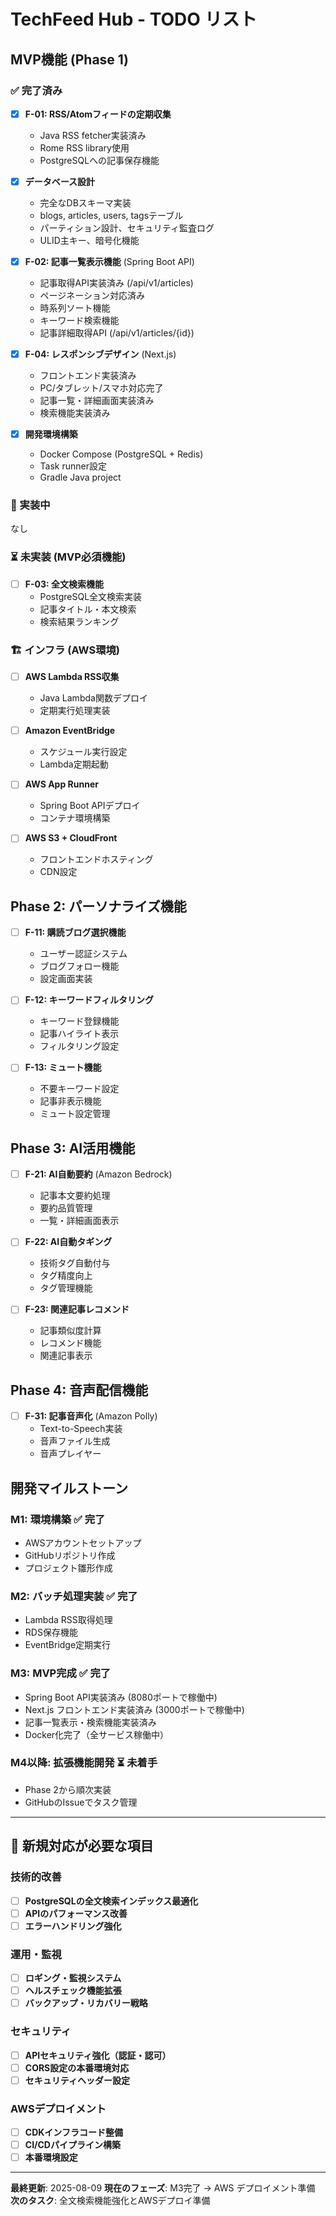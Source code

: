 # TechFeed Hub - TODO リスト

## MVP機能 (Phase 1)

### ✅ 完了済み

- [x] **F-01: RSS/Atomフィードの定期収集**
  - Java RSS fetcher実装済み
  - Rome RSS library使用
  - PostgreSQLへの記事保存機能

- [x] **データベース設計**
  - 完全なDBスキーマ実装
  - blogs, articles, users, tagsテーブル
  - パーティション設計、セキュリティ監査ログ
  - ULID主キー、暗号化機能

- [x] **F-02: 記事一覧表示機能** (Spring Boot API)
  - 記事取得API実装済み (/api/v1/articles)
  - ページネーション対応済み
  - 時系列ソート機能
  - キーワード検索機能
  - 記事詳細取得API (/api/v1/articles/{id})

- [x] **F-04: レスポンシブデザイン** (Next.js)
  - フロントエンド実装済み
  - PC/タブレット/スマホ対応完了
  - 記事一覧・詳細画面実装済み
  - 検索機能実装済み

- [x] **開発環境構築**
  - Docker Compose (PostgreSQL + Redis)
  - Task runner設定
  - Gradle Java project

### 🔄 実装中

なし

### ⏳ 未実装 (MVP必須機能)

- [ ] **F-03: 全文検索機能**
  - PostgreSQL全文検索実装
  - 記事タイトル・本文検索
  - 検索結果ランキング


### 🏗️ インフラ (AWS環境)

- [ ] **AWS Lambda RSS収集**
  - Java Lambda関数デプロイ
  - 定期実行処理実装

- [ ] **Amazon EventBridge**
  - スケジュール実行設定
  - Lambda定期起動

- [ ] **AWS App Runner**
  - Spring Boot APIデプロイ
  - コンテナ環境構築

- [ ] **AWS S3 + CloudFront**
  - フロントエンドホスティング
  - CDN設定

## Phase 2: パーソナライズ機能

- [ ] **F-11: 購読ブログ選択機能**
  - ユーザー認証システム
  - ブログフォロー機能
  - 設定画面実装

- [ ] **F-12: キーワードフィルタリング**
  - キーワード登録機能
  - 記事ハイライト表示
  - フィルタリング設定

- [ ] **F-13: ミュート機能**
  - 不要キーワード設定
  - 記事非表示機能
  - ミュート設定管理

## Phase 3: AI活用機能

- [ ] **F-21: AI自動要約** (Amazon Bedrock)
  - 記事本文要約処理
  - 要約品質管理
  - 一覧・詳細画面表示

- [ ] **F-22: AI自動タギング**
  - 技術タグ自動付与
  - タグ精度向上
  - タグ管理機能

- [ ] **F-23: 関連記事レコメンド**
  - 記事類似度計算
  - レコメンド機能
  - 関連記事表示

## Phase 4: 音声配信機能

- [ ] **F-31: 記事音声化** (Amazon Polly)
  - Text-to-Speech実装
  - 音声ファイル生成
  - 音声プレイヤー

## 開発マイルストーン

### M1: 環境構築 ✅ 完了
- AWSアカウントセットアップ
- GitHubリポジトリ作成
- プロジェクト雛形作成

### M2: バッチ処理実装 ✅ 完了
- Lambda RSS取得処理
- RDS保存機能
- EventBridge定期実行

### M3: MVP完成 ✅ 完了
- Spring Boot API実装済み (8080ポートで稼働中)
- Next.js フロントエンド実装済み (3000ポートで稼働中)
- 記事一覧表示・検索機能実装済み
- Docker化完了（全サービス稼働中）

### M4以降: 拡張機能開発 ⏳ 未着手
- Phase 2から順次実装
- GitHubのIssueでタスク管理

---

## 🔧 新規対応が必要な項目

### 技術的改善
- [ ] **PostgreSQLの全文検索インデックス最適化**
- [ ] **APIのパフォーマンス改善**
- [ ] **エラーハンドリング強化**

### 運用・監視
- [ ] **ロギング・監視システム**
- [ ] **ヘルスチェック機能拡張**
- [ ] **バックアップ・リカバリー戦略**

### セキュリティ
- [ ] **APIセキュリティ強化（認証・認可）**
- [ ] **CORS設定の本番環境対応**
- [ ] **セキュリティヘッダー設定**

### AWSデプロイメント
- [ ] **CDKインフラコード整備**
- [ ] **CI/CDパイプライン構築**
- [ ] **本番環境設定**

---

**最終更新**: 2025-08-09
**現在のフェーズ**: M3完了 → AWS デプロイメント準備
**次のタスク**: 全文検索機能強化とAWSデプロイ準備